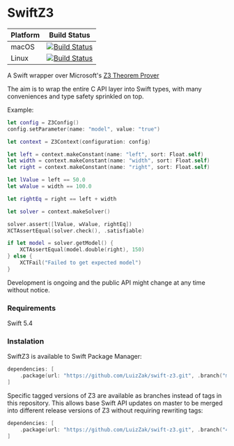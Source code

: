 # SwiftZ3

| Platform | Build Status |
|----------|--------|
| macOS    | [![Build Status](https://dev.azure.com/luiz-fs/swift-z3/_apis/build/status/LuizZak.swift-z3?branchName=master&jobName=macOS)](https://dev.azure.com/luiz-fs/swift-z3/_build/latest?definitionId=5&branchName=master) |
| Linux    | [![Build Status](https://dev.azure.com/luiz-fs/swift-z3/_apis/build/status/LuizZak.swift-z3?branchName=master&jobName=Linux)](https://dev.azure.com/luiz-fs/swift-z3/_build/latest?definitionId=5&branchName=master) |

A Swift wrapper over Microsoft's [Z3 Theorem Prover](https://github.com/Z3Prover/z3)

The aim is to wrap the entire C API layer into Swift types, with many conveniences and type safety sprinkled on top.

Example:

```swift
let config = Z3Config()
config.setParameter(name: "model", value: "true")

let context = Z3Context(configuration: config)

let left = context.makeConstant(name: "left", sort: Float.self)
let width = context.makeConstant(name: "width", sort: Float.self)
let right = context.makeConstant(name: "right", sort: Float.self)

let lValue = left == 50.0
let wValue = width == 100.0

let rightEq = right == left + width

let solver = context.makeSolver()

solver.assert([lValue, wValue, rightEq])
XCTAssertEqual(solver.check(), .satisfiable)

if let model = solver.getModel() {
    XCTAssertEqual(model.double(right), 150)
} else {
    XCTFail("Failed to get expected model")
}
```

Development is ongoing and the public API might change at any time without notice.

### Requirements

Swift 5.4

### Instalation

SwiftZ3 is available to Swift Package Manager:

```swift
dependencies: [
    .package(url: "https://github.com/LuizZak/swift-z3.git", .branch("master"))
]
```

Specific tagged versions of Z3 are available as branches instead of tags in this repository. This allows base Swift API updates on master to be merged into different release versions of Z3 without requiring rewriting tags:

```swift
dependencies: [
    .package(url: "https://github.com/LuizZak/swift-z3.git", .branch("4.11.2")) // Pulls 4.11.2 branch, with latest 'z3-4.11.2' source code + any API updates from master
]
```
